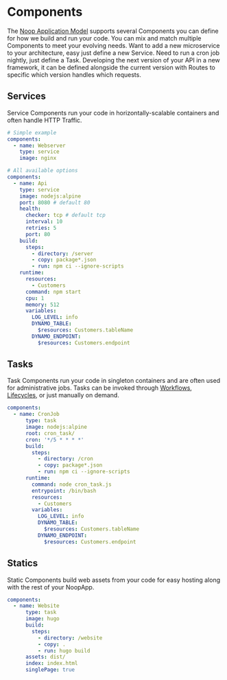 # Components

The [Noop Application Model](/docs/Applications.md#noop-application-model) supports several Components you can define for how we build and run your code. You can mix and match multiple Components to meet your evolving needs. Want to add a new microservice to your architecture, easy just define a new Service. Need to run a cron job nightly, just define a Task. Developing the next version of your API in a new framework, it can be defined alongside the current version with Routes to specific which version handles which requests.

## Services

Service Components run your code in horizontally-scalable containers and often handle HTTP Traffic.

```yaml
# Simple example
components:
  - name: Webserver
    type: service
    image: nginx
```

```yaml
# All available options
components:
  - name: Api
    type: service
    image: nodejs:alpine
    port: 8080 # default 80
    health:
      checker: tcp # default tcp
      interval: 10
      retries: 5
      port: 80
    build:
      steps:
        - directory: /server
        - copy: package*.json
        - run: npm ci --ignore-scripts
    runtime:
      resources:
        - Customers
      command: npm start
      cpu: 1
      memory: 512
      variables:
        LOG_LEVEL: info
        DYNAMO_TABLE:
          $resources: Customers.tableName
        DYNAMO_ENDPOINT:
          $resources: Customers.endpoint
```

## Tasks

Task Components run your code in singleton containers and are often used for administrative jobs. Tasks can be invoked through [Workflows](), [Lifecycles](), or just manually on demand.

```yaml
components:
  - name: CronJob
      type: task
      image: nodejs:alpine
      root: cron_task/
      cron: '*/5 * * * *'
      build:
        steps:
          - directory: /cron
          - copy: package*.json
          - run: npm ci --ignore-scripts
      runtime:
        command: node cron_task.js
        entrypoint: /bin/bash
        resources:
          - Customers
        variables:
          LOG_LEVEL: info
          DYNAMO_TABLE:
            $resources: Customers.tableName
          DYNAMO_ENDPOINT:
            $resources: Customers.endpoint
```

## Statics

Static Components build web assets from your code for easy hosting along with the rest of your NoopApp.

```yaml
components:
  - name: Website
      type: task
      image: hugo
      build:
        steps:
          - directory: /website
          - copy: .
          - run: hugo build
      assets: dist/
      index: index.html
      singlePage: true
```
